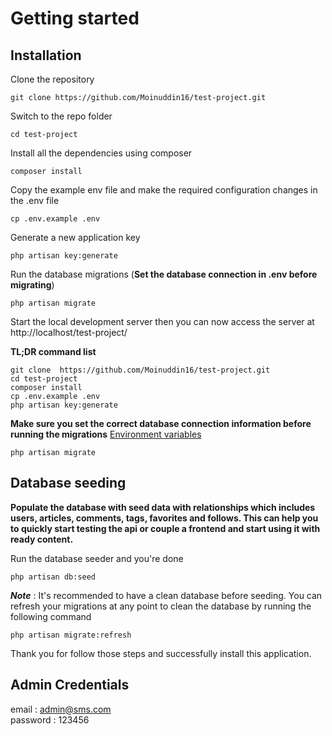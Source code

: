 # Getting started

## Installation

Clone the repository

    git clone https://github.com/Moinuddin16/test-project.git

Switch to the repo folder

    cd test-project

Install all the dependencies using composer

    composer install

Copy the example env file and make the required configuration changes in the .env file

    cp .env.example .env

Generate a new application key

    php artisan key:generate


Run the database migrations (**Set the database connection in .env before migrating**)

    php artisan migrate

Start the local development server then you can now access the server at http://localhost/test-project/

**TL;DR command list**

    git clone  https://github.com/Moinuddin16/test-project.git
    cd test-project
    composer install
    cp .env.example .env
    php artisan key:generate
    
**Make sure you set the correct database connection information before running the migrations** [Environment variables](#environment-variables)

    php artisan migrate
    

## Database seeding

**Populate the database with seed data with relationships which includes users, articles, comments, tags, favorites and follows. This can help you to quickly start testing the api or couple a frontend and start using it with ready content.**


Run the database seeder and you're done

    php artisan db:seed

***Note*** : It's recommended to have a clean database before seeding. You can refresh your migrations at any point to clean the database by running the following command

    php artisan migrate:refresh

Thank you for follow those steps and successfully install this application.

## Admin Credentials
email : admin@sms.com<br>
password : 123456
